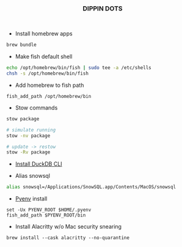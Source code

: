 <h3 align="center">DIPPIN DOTS</h3>

<br>

* Install homebrew apps
```bash
brew bundle
```

* Make fish default shell
```bash
echo /opt/homebrew/bin/fish | sudo tee -a /etc/shells
chsh -s /opt/homebrew/bin/fish
```

* Add homebrew to fish path
```fish
fish_add_path /opt/homebrew/bin
```

* Stow commands
```bash
stow package

# simulate running
stow -nv package

# update -> restow
stow -Rv package
```

* [Install DuckDB CLI](https://duckdb.org/docs/installation/)

* Alias snowsql
```bash
alias snowsql=/Applications/SnowSQL.app/Contents/MacOS/snowsql
```

* [Pyenv](https://github.com/pyenv/pyenv) install
```fish
set -Ux PYENV_ROOT $HOME/.pyenv
fish_add_path $PYENV_ROOT/bin
```

* Install Alacritty w/o Mac security snearing
```
brew install --cask alacritty --no-quarantine
```
